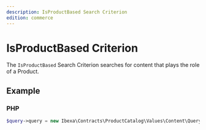 ```yaml
---
description: IsProductBased Search Criterion
edition: commerce
---
```


# IsProductBased Criterion

The `IsProductBased` Search Criterion searches for content that plays the role of a Product.

## Example

### PHP

``` php
$query->query = new Ibexa\Contracts\ProductCatalog\Values\Content\Query\Criterion\IsProductBased();
```
